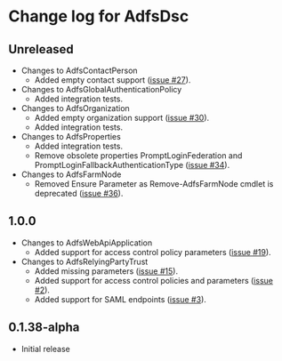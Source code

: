 # Change log for AdfsDsc

## Unreleased

- Changes to AdfsContactPerson
  - Added empty contact support ([issue #27](https://github.com/X-Guardian/AdfsDsc/issues/27)).
- Changes to AdfsGlobalAuthenticationPolicy
  - Added integration tests.
- Changes to AdfsOrganization
  - Added empty organization support ([issue #30](https://github.com/X-Guardian/AdfsDsc/issues/30)).
  - Added integration tests.
- Changes to AdfsProperties
  - Added integration tests.
  - Remove obsolete properties PromptLoginFederation and PromptLoginFallbackAuthenticationType ([issue #34](https://github.com/X-Guardian/AdfsDsc/issues/34)).
- Changes to AdfsFarmNode
  - Removed Ensure Parameter as Remove-AdfsFarmNode cmdlet is deprecated ([issue #36](https://github.com/X-Guardian/AdfsDsc/issues/36)).

## 1.0.0

- Changes to AdfsWebApiApplication
  - Added support for access control policy parameters ([issue #19](https://github.com/X-Guardian/AdfsDsc/issues/19)).
- Changes to AdfsRelyingPartyTrust
  - Added missing parameters ([issue #15](https://github.com/X-Guardian/AdfsDsc/issues/15)).
  - Added support for access control policies and parameters ([issue #2](https://github.com/X-Guardian/AdfsDsc/issues/2)).
  - Added support for SAML endpoints ([issue #3](https://github.com/X-Guardian/AdfsDsc/issues/3)).

## 0.1.38-alpha

- Initial release
